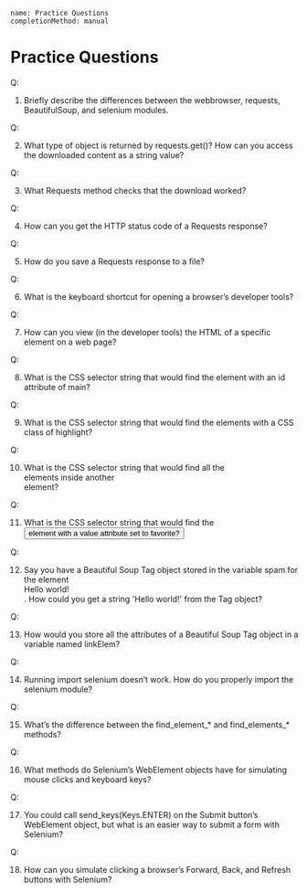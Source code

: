 ```ngMeta
name: Practice Questions
completionMethod: manual
```
# Practice Questions

Q:

1. Briefly describe the differences between the webbrowser, requests, BeautifulSoup, and selenium modules.

Q:

2. What type of object is returned by requests.get()? How can you access the downloaded content as a string value?

Q:

3. What Requests method checks that the download worked?

Q:

4. How can you get the HTTP status code of a Requests response?

Q:

5. How do you save a Requests response to a file?

Q:

6. What is the keyboard shortcut for opening a browser’s developer tools?

Q:

7. How can you view (in the developer tools) the HTML of a specific element on a web page?

Q:

8. What is the CSS selector string that would find the element with an id attribute of main?

Q:

9. What is the CSS selector string that would find the elements with a CSS class of highlight?

Q:

10. What is the CSS selector string that would find all the <div> elements inside another <div> element?

Q:

11. What is the CSS selector string that would find the <button> element with a value attribute set to favorite?

Q:

12. Say you have a Beautiful Soup Tag object stored in the variable spam for the element <div>Hello world!</div>. How could you get a string 'Hello world!' from the Tag object?

Q:

13. How would you store all the attributes of a Beautiful Soup Tag object in a variable named linkElem?

Q:

14. Running import selenium doesn’t work. How do you properly import the selenium module?

Q:

15. What’s the difference between the find_element_* and find_elements_* methods?

Q:

16. What methods do Selenium’s WebElement objects have for simulating mouse clicks and keyboard keys?

Q:

17. You could call send_keys(Keys.ENTER) on the Submit button’s WebElement object, but what is an easier way to submit a form with Selenium?

Q:

18. How can you simulate clicking a browser’s Forward, Back, and Refresh buttons with Selenium?

